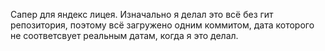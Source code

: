Сапер для яндекс лицея. Изначально я делал это всё без гит репозитория, поэтому всё загружено одним коммитом, дата которого не соответсвует реальным датам, когда я это делал.
